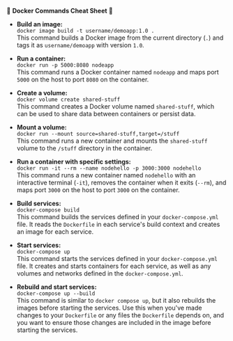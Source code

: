 🐳 **Docker Commands Cheat Sheet** 🐳

- **Build an image:**  
  `docker image build -t username/demoapp:1.0 .`  
  This command builds a Docker image from the current directory (`.`) and tags it as `username/demoapp` with version `1.0`.

- **Run a container:**  
  `docker run -p 5000:8080 nodeapp`  
  This command runs a Docker container named `nodeapp` and maps port `5000` on the host to port `8080` on the container.

- **Create a volume:**  
  `docker volume create shared-stuff`  
  This command creates a Docker volume named `shared-stuff`, which can be used to share data between containers or persist data.

- **Mount a volume:**  
  `docker run --mount source=shared-stuff,target=/stuff`  
  This command runs a new container and mounts the `shared-stuff` volume to the `/stuff` directory in the container.

- **Run a container with specific settings:**  
  `docker run -it --rm --name nodehello -p 3000:3000 nodehello`  
  This command runs a new container named `nodehello` with an interactive terminal (`-it`), removes the container when it exits (`--rm`), and maps port `3000` on the host to port `3000` on the container.

- **Build services:**  
  `docker-compose build`  
  This command builds the services defined in your `docker-compose.yml` file. It reads the `Dockerfile` in each service's build context and creates an image for each service.

- **Start services:**  
  `docker-compose up`  
  This command starts the services defined in your `docker-compose.yml` file. It creates and starts containers for each service, as well as any volumes and networks defined in the `docker-compose.yml`.

- **Rebuild and start services:**  
  `docker-compose up --build`  
  This command is similar to `docker compose up`, but it also rebuilds the images before starting the services. Use this when you've made changes to your `Dockerfile` or any files the `Dockerfile` depends on, and you want to ensure those changes are included in the image before starting the services.
